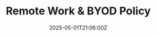 ---
title: Remote Work & BYOD Policy
linkTitle: Remote Work & BYOD Policy
date: '2025-05-01T21:06:00Z'
weight: 1
description: Guidelines for remote work and BYOD at Green Orbit Digital include maintaining
  a secure workspace, using company-approved devices and applications, ensuring data
  protection, and complying with security protocols. Regular training and monitoring
  are required to uphold these standards.
draft: false
ref: remote-work--byod-policy
---